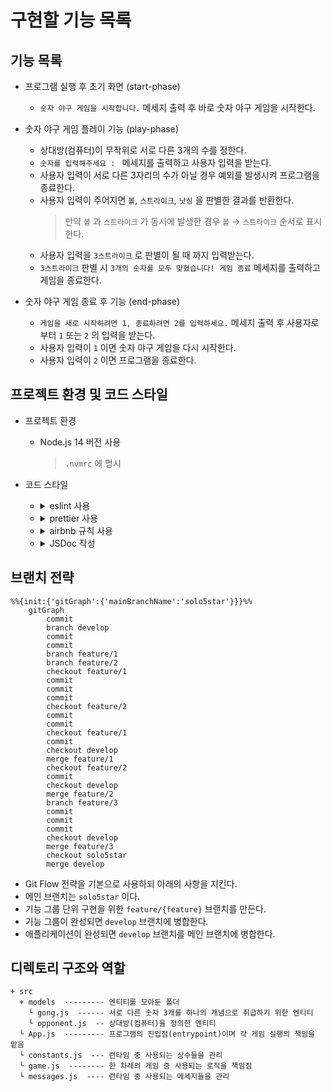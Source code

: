 # 구현할 기능 목록

## 기능 목록

* 프로그램 실행 후 초기 화면 (start-phase)
  - `숫자 야구 게임을 시작합니다.` 메세지 출력 후 바로 숫자 야구 게임을 시작한다.

* 숫자 야구 게임 플레이 기능 (play-phase)
  - 상대방(컴퓨터)이 무작위로 서로 다른 3개의 수를 정한다. 
  - `숫자를 입력해주세요 : ` 메세지를 출력하고 사용자 입력을 받는다.
  - 사용자 입력이 서로 다른 3자리의 수가 아닐 경우 예외를 발생시켜 프로그램을 종료한다.
  - 사용자 입력이 주어지면 `볼`, `스트라이크`, `낫싱` 을 판별한 결과를 반환한다.
    > 만약 `볼` 과 `스트라이크` 가 동시에 발생한 경우 `볼` → `스트라이크` 순서로 표시한다.
  - 사용자 입력을 `3스트라이크` 로 판별이 될 때 까지 입력받는다.
  - `3스트라이크` 판별 시 `3개의 숫자를 모두 맞혔습니다! 게임 종료` 메세지를 출력하고 게임을 종료한다.

* 숫자 야구 게임 종료 후 기능 (end-phase)
  - `게임을 새로 시작하려면 1, 종료하려면 2를 입력하세요.` 메세지 출력 후 사용자로 부터 `1` 또는 `2` 의 입력을 받는다.
  - 사용자 입력이 `1` 이면 숫자 야구 게임을 다시 시작한다.
  - 사용자 입력이 `2` 이면 프로그램을 종료한다.

## 프로젝트 환경 및 코드 스타일

* 프로젝트 환경
  - Node.js 14 버전 사용
    > `.nvmrc` 에 명시

* 코드 스타일
  - <details>
    <summary>eslint 사용</summary>

    `npm install --save-dev eslint` 로 설치하고 .eslintrc.js 파일을 생성하여 코드 스타일을 정의한다.
  </details>

  - <details>
    <summary>prettier 사용</summary>

    `npm install --save-dev prettier eslint-config-prettier eslint-plugin-prettier` 로 설치한다.

    > `eslint-config-prettier`: prettier와 겹치는 eslint 룰을 비활성화한다.
    >
    > `eslint-plugin-prettier`: prettier에서 발생한 오류를 eslint 오류로 표시해준다.

    .eslintrc.js의 `extends: [...]` 에 `'plugin:prettier/recommended'` 를 마지막에 추가한다.

    .prettierrc 파일을 생성한 후 prettier 규칙을 추가한다.
  </details>

  - <details>
    <summary>airbnb 규칙 사용</summary>

    `npm install --save-dev eslint-config-airbnb eslint-plugin-import eslint-plugin-react eslint-plugin-react-hooks eslint-plugin-jsx-a11y` 명령으로 설치한다.

    .eslintrc.js의 `extends: [...]` 에 `'airbnb'` 를 추가한다.
  </details>

  - <details>
    <summary>JSDoc 작성</summary>

    클래스, 함수, 변수의 문서화 및 타입을 명확히 하기 위해 JSDoc을 작성한다.

    ```js
    /**
     * 공백을 횟수만큼 늘려주는 함수
     * @param {number} count
     * @returns {string}
     */
    function blank(count) {
      return Array(count).fill(' ').join('');
    }
    ```
  </details>

## 브랜치 전략

```mermaid
%%{init:{'gitGraph':{'mainBranchName':'solo5star'}}}%%
    gitGraph
        commit
        branch develop
        commit
        commit
        branch feature/1
        branch feature/2
        checkout feature/1
        commit
        commit
        commit
        checkout feature/2
        commit
        commit
        checkout feature/1
        commit
        checkout develop
        merge feature/1
        checkout feature/2
        commit
        checkout develop
        merge feature/2
        branch feature/3
        commit
        commit
        commit
        checkout develop
        merge feature/3
        checkout solo5star
        merge develop
```

<!-- ```
solo5star ___________________________ * _____ ...
      \                              /
develop ______________ * __________ * _______ ...
        \\____________/ \_________//
    feature/{feature-1}  feature/{feature-3}
          \______________________/
             feature/{feature-2}
``` -->

* Git Flow 전략을 기본으로 사용하되 아래의 사항을 지킨다.
* 메인 브랜치는 `solo5star` 이다.
* 기능 그룹 단위 구현을 위한 `feature/{feature}` 브랜치를 만든다.
* 기능 그룹이 완성되면 `develop` 브랜치에 병합한다.
* 애플리케이션이 완성되면 `develop` 브랜치를 메인 브랜치에 병합한다.

## 디렉토리 구조와 역할

```
+ src
  + models  --------- 엔티티를 모아둔 폴더
    └ gong.js  ------ 서로 다른 숫자 3개를 하나의 개념으로 취급하기 위한 엔티티
    └ opponent.js  -- 상대방(컴퓨터)을 정의한 엔티티
  └ App.js  --------- 프로그램의 진입점(entrypoint)이며 각 게임 실행의 책임을 맡음
  └ constants.js  --- 런타임 중 사용되는 상수들을 관리
  └ game.js  -------- 한 차례의 게임 중 사용되는 로직을 책임짐
  └ messages.js  ---- 런타임 중 사용되는 메세지들을 관리
```
